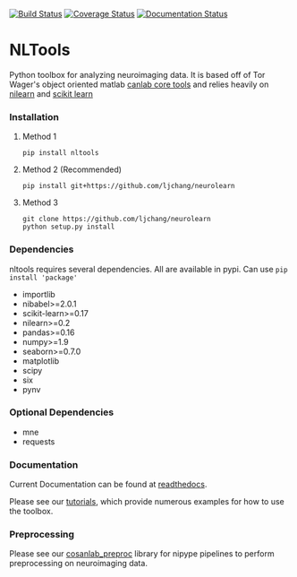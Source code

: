 [![Build Status](https://api.travis-ci.org/ljchang/nltools.png)](https://travis-ci.org/ljchang/nltools/)
[![Coverage Status](https://coveralls.io/repos/github/ljchang/nltools/badge.svg?branch=master)](https://coveralls.io/github/ljchang/nltools?branch=master)
[![Documentation Status](https://readthedocs.org/projects/neurolearn/badge/?version=latest)](http://neurolearn.readthedocs.io/en/latest/?badge=latest)

# NLTools
Python toolbox for analyzing neuroimaging data.  It is based off of Tor Wager's object oriented matlab [canlab core tools](http://wagerlab.colorado.edu/tools) and relies heavily on [nilearn](http://nilearn.github.io) and [scikit learn](http://scikit-learn.org/stable/index.html)

### Installation
1. Method 1
  
   ```
   pip install nltools
   ```

2. Method 2 (Recommended)
  
   ```
   pip install git+https://github.com/ljchang/neurolearn
   ```

3. Method 3

   ```
   git clone https://github.com/ljchang/neurolearn
   python setup.py install
   ```

### Dependencies
nltools requires several dependencies.  All are available in pypi.  Can use `pip install 'package'`
 - importlib
 - nibabel>=2.0.1
 - scikit-learn>=0.17
 - nilearn>=0.2
 - pandas>=0.16
 - numpy>=1.9
 - seaborn>=0.7.0
 - matplotlib
 - scipy
 - six
 - pynv
 
### Optional Dependencies
 - mne
 - requests
 
### Documentation
Current Documentation can be found at [readthedocs](http://neurolearn.readthedocs.org/en/latest).  

Please see our [tutorials](http://neurolearn.readthedocs.io/en/latest/auto_examples/index.html), which provide numerous examples for how to use the toolbox.  

### Preprocessing
Please see our [cosanlab_preproc](https://github.com/cosanlab/cosanlab_preproc) library for nipype pipelines to perform preprocessing on neuroimaging data.
